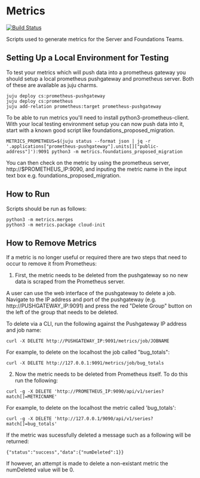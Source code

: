 # Metrics

[![Build Status](https://travis-ci.org/canonical-server/metrics.svg?branch=master)](https://travis-ci.org/canonical-server/metrics)


Scripts used to generate metrics for the Server and Foundations Teams.

## Setting Up a Local Environment for Testing

To test your metrics which will push data into a prometheus gateway you should setup a local prometheus pushgateway and prometheus server. Both of these are available as juju charms.

```
juju deploy cs:prometheus-pushgateway
juju deploy cs:prometheus
juju add-relation prometheus:target prometheus-pushgateway
```

To be able to run metrics you'll need to install python3-prometheus-client. With your local testing environment setup you can now push data into it, start with a known good script like foundations_proposed_migration.

```
METRICS_PROMETHEUS=$(juju status --format json | jq -r '.applications["prometheus-pushgateway"].units[]["public-address"]'):9091 python3 -m metrics.foundations_proposed_migration
```

You can then check on the metric by using the prometheus server, http://$PROMETHEUS_IP:9090, and inputing the metric name in the input text box e.g. foundations_proposed_migration.

## How to Run

Scripts should be run as follows:

```
python3 -m metrics.merges
python3 -m metrics.package cloud-init
```

## How to Remove Metrics

If a metric is no longer useful or required there are two steps that need
to occur to remove it from Prometheus:

1. First, the metric needs to be deleted from the pushgateway so no new data
is scraped from the Prometheus server.

A user can use the web interface of the pushgateway to delete a job. Navigate
to the IP address and port of the pushgateway (e.g. http://PUSHGATEWAY_IP:9091)
and press the red "Delete Group" button on the left of the group that needs to
be deleted.

To delete via a CLI, run the following against the Pushgateway IP address and
job name:

```
curl -X DELETE http://PUSHGATEWAY_IP:9091/metrics/job/JOBNAME
```

For example, to delete on the localhost the job called "bug_totals":

```
curl -X DELETE http://127.0.0.1:9091/metrics/job/bug_totals
```

2. Now the metric needs to be deleted from Prometheus itself. To do this run
the following:

```
curl -g -X DELETE 'http://PROMETHEUS_IP:9090/api/v1/series?match[]=METRICNAME'
```

For example, to delete on the localhost the metric called 'bug_totals':

```
curl -g -X DELETE 'http://127.0.0.1/9090/api/v1/series?match[]=bug_totals'
```

If the metric was sucessfully deleted a message such as a following will
be returned:

```
{"status":"success","data":{"numDeleted":1}}
```

If however, an attempt is made to delete a non-existant metric the numDeleted
value will be 0.
